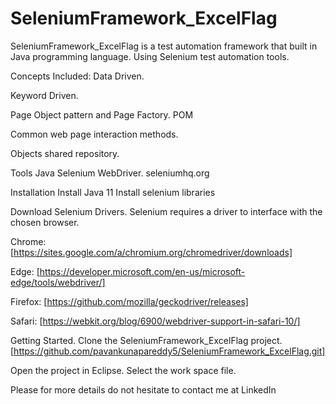 # SeleniumFramework_ExcelFlag

SeleniumFramework_ExcelFlag is a test automation framework that built in Java programming language. Using Selenium test automation tools.

Concepts Included:
Data Driven.

Keyword Driven.

Page Object pattern and Page Factory. POM

Common web page interaction methods.

Objects shared repository.

Tools
Java
Selenium WebDriver. seleniumhq.org

Installation
Install Java 11
Install selenium libraries

Download Selenium Drivers.
Selenium requires a driver to interface with the chosen browser.

Chrome: [https://sites.google.com/a/chromium.org/chromedriver/downloads]

Edge: [https://developer.microsoft.com/en-us/microsoft-edge/tools/webdriver/]

Firefox: [https://github.com/mozilla/geckodriver/releases]

Safari: [https://webkit.org/blog/6900/webdriver-support-in-safari-10/]

Getting Started.
Clone the SeleniumFramework_ExcelFlag project. [https://github.com/pavankunapareddy5/SeleniumFramework_ExcelFlag.git]

Open the project in Eclipse. Select the work space file.


Please for more details do not hesitate to contact me at LinkedIn
